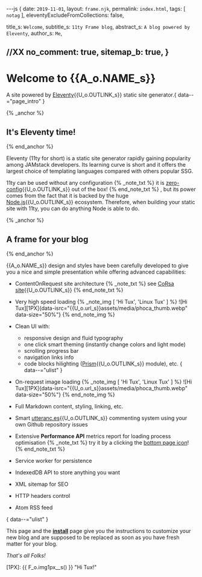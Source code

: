 ---js
{
  date:      `2019-11-01`,
  layout:    `frame.njk`,
  permalink: `index.html`,
  tags:      [ `notag` ],
  eleventyExcludeFromCollections: false,

  title_s:    `Welcome`,
  subtitle_s: `11ty Frame blog`,
  abstract_s: `A blog powered by Eleventy`,
  author_s:   `Me`,

  //XX no_comment: true,
  sitemap_b: true,
}
---
[comment]: # (======== Post ========)
# Welcome to {{A_o.NAME_s}}

A site powered by [Eleventy]{{U_o.OUTLINK_s}} static site generator.{ data--="page_intro" }

{% _anchor %}
## It's Eleventy time!
{% end_anchor %}

<slot-slice>

Eleventy (11ty for short) is a static site generator rapidly gaining popularity among JAMstack developers. Its learning curve is short and it offers the largest choice of templating languages compared with others popular SSG.


11ty can be used without any configuration
{% _note_txt %}
it is [zero-config]{{U_o.OUTLINK_s}} out of the box!
{% end_note_txt %}
, but its power comes from the fact that it is backed by the huge [Node.js]{{U_o.OUTLINK_s}} ecosystem. Therefore, when building your static site with 11ty, you can do anything Node is able to do.

</slot-slice>

{% _anchor %}
## A frame for your blog
{% end_anchor %}

<slot-slice>

{{A_o.NAME_s}} design and styles have been carefully developed to give you a nice and simple presentation while offering advanced capabilities:
+ ContentOnRequest site architecture
{% _note_txt %}
see [CoRsa site]{{U_o.OUTLINK_s}}
{% end_note_txt %}

+ Very high speed loading
{% _note_img [ 'Hi Tux', 'Linux Tux' ] %}
![Hi Tux][1PX]{data-isrc="{{U_o.url_s}}assets/media/phoca_thumb.webp" data-size="50%"}
{% end_note_img %}

+ Clean UI with:
  - responsive design and fluid typography
  - one click smart theming (instantly change colors and light mode)
  - scrolling progress bar
  - navigation links info
  - code blocks hilighting ([Prism]{{U_o.OUTLINK_s}} module), etc.
{ data--="ulist" }
+  On-request image loading
{% _note_img [ 'Hi Tux', 'Linux Tux' ] %}
![Hi Tux][1PX]{data-isrc="{{U_o.url_s}}assets/media/phoca_thumb.webp" data-size="50%"}
{% end_note_img %}

+ Full Markdown content, styling, linking, etc.
+ Smart [utteranc.es]{{U_o.OUTLINK_s}} commenting system using your own Github repository issues
+ Extensive **Performance API** metrics report for loading process optimisation
{% _note_txt %}
try it by a clicking the [bottom page icon](#perf_header)!
{% end_note_txt %}

+ Service worker for persistence
+ IndexedDB API to store anything you want
+ XML sitemap for SEO
+ HTTP headers control
+ Atom RSS feed

{ data--="ulist" }

This page and the **[install]** page give you the instructions to customize your new blog and are supposed to be replaced as soon as you have fresh matter for your blog.


_That's all Folks!_
</slot-slice>

[comment]: # (======== Links ========)

[install]:     ./posts/install.html
[CoRsa site]:  https://corsa.netlify.app
[Eleventy]:    https://11ty.io
[zero-config]: https://www.11ty.io/docs/resources/#zero-config
[utteranc.es]: https://github.com/utterance/utterances
[Node.js]:     https://nodejs.org
[Prism]:       https://prismjs.com

[1PX]: {{ F_o.img1px__s() }} "Hi Tux!"
